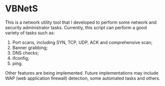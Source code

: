 # VBNetS

This is a network utility tool that I developed to perform some network and security administrator tasks. Currently, this script can perform a good variety of tasks such as:
1) Port scans, including SYN, TCP, UDP, ACK and comprehensive scan;
2) Banner grabbing;
3) DNS checks;
4) ifconfig;
5) ping.

Other features are being implemented. Future implementations may include WAP (web application firewall) detection, some automated tasks and others.
